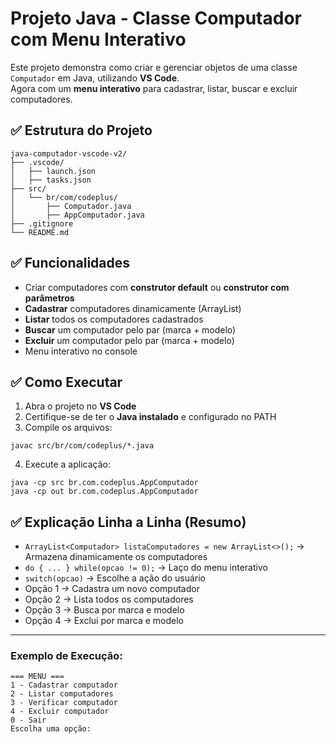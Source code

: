 
# Projeto Java - Classe Computador com Menu Interativo

Este projeto demonstra como criar e gerenciar objetos de uma classe `Computador` em Java, utilizando **VS Code**.  
Agora com um **menu interativo** para cadastrar, listar, buscar e excluir computadores.

## ✅ Estrutura do Projeto
```
java-computador-vscode-v2/
├── .vscode/
│   ├── launch.json
│   ├── tasks.json
├── src/
│   └── br/com/codeplus/
│       ├── Computador.java
│       ├── AppComputador.java
├── .gitignore
└── README.md
```

## ✅ Funcionalidades
- Criar computadores com **construtor default** ou **construtor com parâmetros**  
- **Cadastrar** computadores dinamicamente (ArrayList)  
- **Listar** todos os computadores cadastrados  
- **Buscar** um computador pelo par (marca + modelo)  
- **Excluir** um computador pelo par (marca + modelo)  
- Menu interativo no console

## ✅ Como Executar
1. Abra o projeto no **VS Code**  
2. Certifique-se de ter o **Java instalado** e configurado no PATH  
3. Compile os arquivos:
```
javac src/br/com/codeplus/*.java
```
4. Execute a aplicação:
```
java -cp src br.com.codeplus.AppComputador  
java -cp out br.com.codeplus.AppComputador

```

## ✅ Explicação Linha a Linha (Resumo)
- `ArrayList<Computador> listaComputadores = new ArrayList<>();` → Armazena dinamicamente os computadores
- `do { ... } while(opcao != 0);` → Laço do menu interativo
- `switch(opcao)` → Escolhe a ação do usuário
- Opção 1 → Cadastra um novo computador
- Opção 2 → Lista todos os computadores
- Opção 3 → Busca por marca e modelo
- Opção 4 → Exclui por marca e modelo

---

### Exemplo de Execução:
```
=== MENU ===
1 - Cadastrar computador
2 - Listar computadores
3 - Verificar computador
4 - Excluir computador
0 - Sair
Escolha uma opção:
```
